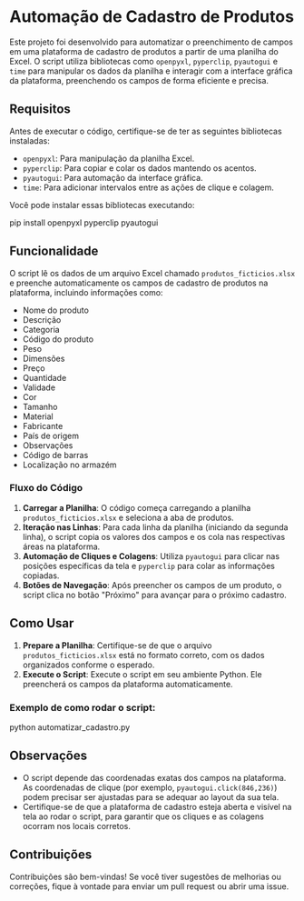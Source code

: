 # Automação de Cadastro de Produtos

Este projeto foi desenvolvido para automatizar o preenchimento de campos em uma plataforma de cadastro de produtos a partir de uma planilha do Excel. O script utiliza bibliotecas como `openpyxl`, `pyperclip`, `pyautogui` e `time` para manipular os dados da planilha e interagir com a interface gráfica da plataforma, preenchendo os campos de forma eficiente e precisa.

## Requisitos

Antes de executar o código, certifique-se de ter as seguintes bibliotecas instaladas:

- `openpyxl`: Para manipulação da planilha Excel.
- `pyperclip`: Para copiar e colar os dados mantendo os acentos.
- `pyautogui`: Para automação da interface gráfica.
- `time`: Para adicionar intervalos entre as ações de clique e colagem.

Você pode instalar essas bibliotecas executando:

pip install openpyxl pyperclip pyautogui

## Funcionalidade

O script lê os dados de um arquivo Excel chamado `produtos_ficticios.xlsx` e preenche automaticamente os campos de cadastro de produtos na plataforma, incluindo informações como:

- Nome do produto
- Descrição
- Categoria
- Código do produto
- Peso
- Dimensões
- Preço
- Quantidade
- Validade
- Cor
- Tamanho
- Material
- Fabricante
- País de origem
- Observações
- Código de barras
- Localização no armazém

### Fluxo do Código

1. **Carregar a Planilha**: O código começa carregando a planilha `produtos_ficticios.xlsx` e seleciona a aba de produtos.
2. **Iteração nas Linhas**: Para cada linha da planilha (iniciando da segunda linha), o script copia os valores dos campos e os cola nas respectivas áreas na plataforma.
3. **Automação de Cliques e Colagens**: Utiliza `pyautogui` para clicar nas posições específicas da tela e `pyperclip` para colar as informações copiadas.
4. **Botões de Navegação**: Após preencher os campos de um produto, o script clica no botão "Próximo" para avançar para o próximo cadastro.

## Como Usar

1. **Prepare a Planilha**: Certifique-se de que o arquivo `produtos_ficticios.xlsx` está no formato correto, com os dados organizados conforme o esperado.
2. **Execute o Script**: Execute o script em seu ambiente Python. Ele preencherá os campos da plataforma automaticamente.

### Exemplo de como rodar o script:

python automatizar_cadastro.py 

## Observações

- O script depende das coordenadas exatas dos campos na plataforma. As coordenadas de clique (por exemplo, `pyautogui.click(846,236)`) podem precisar ser ajustadas para se adequar ao layout da sua tela.
- Certifique-se de que a plataforma de cadastro esteja aberta e visível na tela ao rodar o script, para garantir que os cliques e as colagens ocorram nos locais corretos.

## Contribuições

Contribuições são bem-vindas! Se você tiver sugestões de melhorias ou correções, fique à vontade para enviar um pull request ou abrir uma issue.


